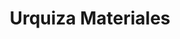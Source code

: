 ---
title: "Urquiza Materiales"
url: /ciudad-autonoma-de-buenos-aires/urquiza-materiales/
shop: general
---